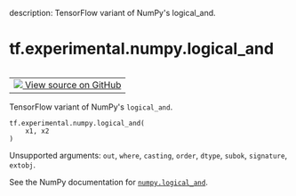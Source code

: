 description: TensorFlow variant of NumPy's logical_and.

<div itemscope itemtype="http://developers.google.com/ReferenceObject">
<meta itemprop="name" content="tf.experimental.numpy.logical_and" />
<meta itemprop="path" content="Stable" />
</div>

# tf.experimental.numpy.logical_and

<!-- Insert buttons and diff -->

<table class="tfo-notebook-buttons tfo-api nocontent" align="left">
<td>
  <a target="_blank" href="https://github.com/tensorflow/tensorflow/blob/r2.4/tensorflow/python/ops/numpy_ops/np_math_ops.py#L1048-L1050">
    <img src="https://www.tensorflow.org/images/GitHub-Mark-32px.png" />
    View source on GitHub
  </a>
</td>
</table>



TensorFlow variant of NumPy's `logical_and`.

<pre class="devsite-click-to-copy prettyprint lang-py tfo-signature-link">
<code>tf.experimental.numpy.logical_and(
    x1, x2
)
</code></pre>



<!-- Placeholder for "Used in" -->

Unsupported arguments: `out`, `where`, `casting`, `order`, `dtype`, `subok`, `signature`, `extobj`.

See the NumPy documentation for [`numpy.logical_and`](https://numpy.org/doc/1.16/reference/generated/numpy.logical_and.html).